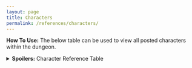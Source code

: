 ```yaml
---
layout: page
title: Characters
permalink: /references/characters/
---
```


**How To Use:** The below table can be used to view all posted characters within the dungeon.

<details><summary><b>Spoilers:</b> Character Reference Table</summary>
&nbsp;

| Character ID | Character | Post |
|:--------| :--- | :--- |
| F1-R4-CHR01 | Beauty The Dragon | [The Sleeping Beauty (F1-R4)](/posts/F1-R4) |

</details>
&nbsp;
